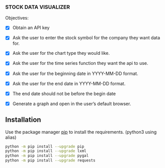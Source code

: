 ### STOCK DATA VISUALIZER

Objectives:
- [X] Obtain an API key

- [X] Ask the user to enter the stock symbol for the company they want data for.
- [X] Ask the user for the chart type they would like.
- [X] Ask the user for the time series function they want the api to use.
- [X] Ask the user for the beginning date in YYYY-MM-DD format.
- [X] Ask the user for the end date in YYYY-MM-DD format.
- [X] The end date should not be before the begin date
- [X] Generate a graph and open in the user’s default browser.



## Installation

Use the package manager [pip](https://pip.pypa.io/en/stable/) to install the requirements. (python3 using alias)

```bash
python -m pip install --upgrade pip
python -m pip install --upgrade lxml
python -m pip install --upgrade pygal
python -m pip install --upgrade requests

```
